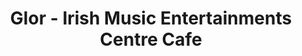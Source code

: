 ---
title: "Glor - Irish Music Entertainments Centre Cafe"
address: "Gl??r Irish Music Centre, Friars Walk, Ennis, Co. Clare"
tel: "+353 (0)65 684 5370"
county: "Clare"
category: "Cafes"
type: "Content"
lat: "52.844566345214844"
lng: "-8.977108001708984"
---
